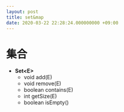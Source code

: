 ```yaml
---
layout: post
title: set&map
date: 2020-03-22 22:28:24.000000000 +09:00
---
```


# 集合
   + **Set&lt;E&gt;**
      + void add(E)
      + void remove(E)
      + boolean contains(E)
      + int getSize(E)
      + boolean isEmpty()